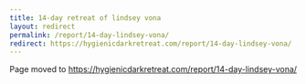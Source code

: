 ```yaml
---
title: 14-day retreat of lindsey vona
layout: redirect
permalink: /report/14-day-lindsey-vona/
redirect: https://hygienicdarkretreat.com/report/14-day-lindsey-vona/
---
```


Page moved to <https://hygienicdarkretreat.com/report/14-day-lindsey-vona/>

